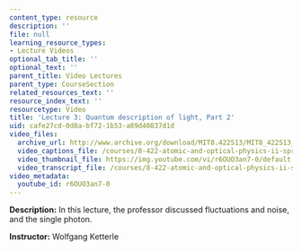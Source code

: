 ```yaml
---
content_type: resource
description: ''
file: null
learning_resource_types:
- Lecture Videos
optional_tab_title: ''
optional_text: ''
parent_title: Video Lectures
parent_type: CourseSection
related_resources_text: ''
resource_index_text: ''
resourcetype: Video
title: 'Lecture 3: Quantum description of light, Part 2'
uid: cafe27cd-0d8a-bf72-1b53-a89d40837d1d
video_files:
  archive_url: http://www.archive.org/download/MIT8.422S13/MIT8_422S13_lec03-2_300k.mp4
  video_captions_file: /courses/8-422-atomic-and-optical-physics-ii-spring-2013/e23a7fb3e21b53809ee7c1c58f0d111d_r6OUO3an7-0.vtt
  video_thumbnail_file: https://img.youtube.com/vi/r6OUO3an7-0/default.jpg
  video_transcript_file: /courses/8-422-atomic-and-optical-physics-ii-spring-2013/bbf2e7050aa0d12d76a0597a1fc1c614_r6OUO3an7-0.pdf
video_metadata:
  youtube_id: r6OUO3an7-0
---
```


**Description:** In this lecture, the professor discussed fluctuations and noise, and the single photon.

**Instructor:** Wolfgang Ketterle